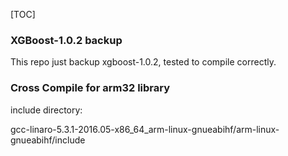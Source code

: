 [TOC]

### XGBoost-1.0.2 backup

This repo just backup xgboost-1.0.2, tested to compile correctly.

### Cross Compile for arm32 library

include directory:

gcc-linaro-5.3.1-2016.05-x86_64_arm-linux-gnueabihf/arm-linux-gnueabihf/include